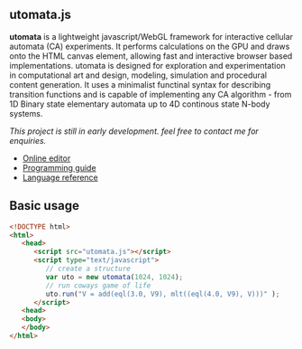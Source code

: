 
## utomata.js

**utomata** is a lightweight javascript/WebGL framework for interactive cellular automata (CA) experiments. It performs calculations on the GPU and draws onto the HTML canvas element, allowing fast and interactive browser based implementations. utomata is designed for exploration and experimentation in computational art and design, modeling, simulation and procedural content generation. It uses a minimalist functinal syntax for describing transition functions and is capable of implementing any CA algorithm - from 1D Binary state elementary automata up to 4D continous state N-body systems.

*This project is still in early development. feel free to contact me for enquiries.* 

* [Online editor](https://soogbet.github.io/utomata.js/)
* [Programming guide](https://github.com/soogbet/utomata.js/wiki/Programming-guide)
* [Language reference](https://github.com/soogbet/utomata.js/wiki/Language-reference)

## Basic usage

```html
<!DOCTYPE html>
<html>
   <head>
      <script src="utomata.js"></script>
      <script type="text/javascript">
         // create a structure
         var uto = new utomata(1024, 1024);
         // run coways game of life
         uto.run("V = add(eql(3.0, V9), mlt((eql(4.0, V9), V)))" );
      </script>
   <head>
   <body>
   </body>
</html>
```
